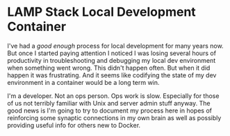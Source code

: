 # LAMP Stack Local Development Container
I've had a _good enough_ process for local development for many years now. But once I started paying attention I noticed I was losing several hours of  productivity in troubleshooting and debugging my local dev environment when  something went wrong. This didn't happen often. But when it did happen it was  frustrating. And it seems like codifying the state of my dev environment in a  container would be a long term win.

I'm a developer. Not an ops person. Ops work is slow. Especially for those of us not terribly familiar with Unix and server admin stuff anyway. The good news is I'm going to try to document my process here in hopes of reinforcing some synaptic connections in my own brain as well as possibly providing useful info for others new to Docker.


